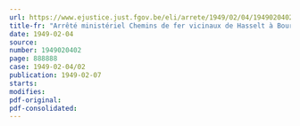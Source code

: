 ```yaml
---
url: https://www.ejustice.just.fgov.be/eli/arrete/1949/02/04/1949020402/justel
title-fr: "Arrêté ministériel Chemins de fer vicinaux de Hasselt à Bourg Léopold et de Diest à Koersel. Plan de sectionnement et tableau des distances"
date: 1949-02-04
source:
number: 1949020402
page: 888888
case: 1949-02-04/02
publication: 1949-02-07
starts:
modifies:
pdf-original:
pdf-consolidated:
---
```


